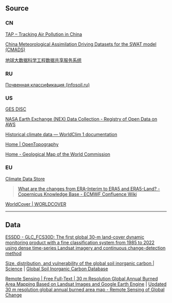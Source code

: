 
## Source

### CN

[TAP – Tracking Air Pollution in China](http://tapdata.org.cn/)

[China Meteorological Assimilation Driving Datasets for the SWAT model (CMADS)](https://www.cmads.org/)

[地球大数据科学工程数据共享服务系统](https://data.casearth.cn/)

### RU

[Почвенная классификация (infosoil.ru)](https://infosoil.ru/index.php?pageID=home)

### US

[GES DISC](https://disc.gsfc.nasa.gov/)

[NASA Earth Exchange (NEX) Data Collection - Registry of Open Data on AWS](https://registry.opendata.aws/nasanex/)

[Historical climate data — WorldClim 1 documentation](https://www.worldclim.org/data/worldclim21.html)

[Home | OpenTopography](https://opentopography.org/)

[Home - Geological Map of the World Commission](https://ccgm.org/zh/)

### EU

[Climate Data Store](https://cds.climate.copernicus.eu/)

> [What are the changes from ERA-Interim to ERA5 and ERA5-Land? - Copernicus Knowledge Base - ECMWF Confluence Wiki](https://confluence.ecmwf.int/pages/viewpage.action?pageId=74764925)

[WorldCover | WORLDCOVER](https://esa-worldcover.org/en)

------

## Data

[ESSDD - GLC_FCS30D: The first global 30-m land-cover dynamic monitoring product with a fine classification system from 1985 to 2022 using dense time-series Landsat imagery and continuous change-detection method](https://essd.copernicus.org/preprints/essd-2023-320/)

[Size, distribution, and vulnerability of the global soil inorganic carbon | Science](https://www.science.org/doi/10.1126/science.adi7918) | [Global Soil Inorganic Carbon Database](https://figshare.com/s/26f03972cc42b2e1e09f)

[Remote Sensing | Free Full-Text | 30 m Resolution Global Annual Burned Area Mapping Based on Landsat Images and Google Earth Engine](https://www.mdpi.com/2072-4292/11/5/489) | [Updated 30 m resolution global annual burned area map - Remote Sensing of Global Change](https://vapd.gitlab.io/post/gabam/)